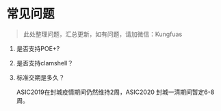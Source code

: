 # 常见问题

> 此处整理问题，汇总更新，如有问题，请加微信：Kungfuas

1. 是否支持POE+?

   <!--是的，但目前并未量产该ibox-->

2. 是否支持clamshell？

   <!--是的，但目前并未量产该ibox-->

3. 标准交期是多久？

   ASIC2019在封城疫情期间仍然维持2周，ASIC2020 封城一清期间暂定6-8周。

   